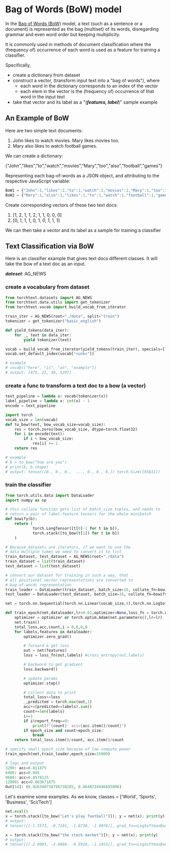 # Bag of Words (BoW) model

In the [Bag of Words (BoW)][Bag of Words] model, a text
(such as a sentence or a document) is represented as the
bag (multiset) of its words, disregarding grammar and
even word order but keeping multiplicity.

It is commonly used in methods of document classification
where the (frequency of) occurrence of each word is used
as a feature for training a classifier.

Specifically,

* create a dictionary from dataset
* construct a vector, (transform input text into a "bag of words"), where
  * each word in the dictionary corresponds to an index of the vector
  * each elem in the vector is the (frequency of) occurrence of that word in the input text
* take that vector and its label as a "(***features, label***)" sample example

## An Example of BoW

Here are two simple text documents:

1. John likes to watch movies. Mary likes movies too.
2. Mary also likes to watch football games.

We can create a dictionary:

{"John","likes","to","watch","movies","Mary","too","also","football","games"}

Representing each bag-of-words as a JSON object, and
attributing to the respective JavaScript variable:

```javascript
BoW1 = {"John":1,"likes":2,"to":1,"watch":1,"movies":2,"Mary":1,"too":1};
BoW2 = {"Mary":1,"also":1,"likes":1,"to":1,"watch":1,"football":1,"games":1};
```

Create corresponding vectors of these two text docs:

1. [1, 2, 1, 1, 2, 1, 1, 0, 0, 0]
2. [0, 1, 1, 1, 0, 1, 0, 1, 1, 1]

We can then take a vector and its label as a sample for training a classifier

## Text Classification via BoW

Here is an classifier example that gives text docs different classes.
It will take the bow of a text doc as an input.

***dateset***: AG_NEWS

### create a vocabulary from dataset

```python
from torchtext.datasets import AG_NEWS
from torchtext.data.utils import get_tokenizer
from torchtext.vocab import build_vocab_from_iterator

train_iter = AG_NEWS(root="./data", split="train")
tokenizer = get_tokenizer("basic_english")

def yield_tokens(data_iter):
    for _, text in data_iter:
        yield tokenizer(text)

vocab = build_vocab_from_iterator(yield_tokens(train_iter), specials=["<unk>"])
vocab.set_default_index(vocab["<unk>"])

# example
# vocab(["here", "is", "an", "example"])
# output: [475, 21, 30, 5297]
```

### create a func to transform a text doc to a bow (a vector)

```python
text_pipeline = lambda x: vocab(tokenizer(x))
label_pipeline = lambda x: int(x) - 1
encode = text_pipeline

import torch
vocab_size = len(vocab)
def to_bow(text, bow_vocab_size=vocab_size):
    res = torch.zeros(bow_vocab_size, dtype=torch.float32)
    for i in encode(text):
        if i < bow_vocab_size:
            res[i] += 1
    return res

# example
# b = to_bow("how are you")
# print(b, b.shape)
# output: tensor([0., 0., 0.,  ..., 0., 0., 0.]) torch.Size([95811])
```

### train the classifier

```python
from torch.utils.data import DataLoader
import numpy as np 

# this collate function gets list of batch_size tuples, and needs to 
# return a pair of label-feature tensors for the whole minibatch
def bowify(b):
    return (
            torch.LongTensor([t[0]-1 for t in b]),
            torch.stack([to_bow(t[1]) for t in b])
    )

# Because datasets are iterators, if we want to use the
# data multiple times we need to convert it to list
train_dataset, test_dataset = AG_NEWS(root="./data")
train_dataset = list(train_dataset)
test_dataset = list(test_dataset)

# convert our dataset for training in such a way, that
# all positional vector representations are converted to
# bag-of-words representation
train_loader = DataLoader(train_dataset, batch_size=16, collate_fn=bowify, shuffle=True)
test_loader = DataLoader(test_dataset, batch_size=16, collate_fn=bowify, shuffle=True)

net = torch.nn.Sequential(torch.nn.Linear(vocab_size,4),torch.nn.LogSoftmax(dim=1))

def train_epoch(net,dataloader,lr=0.01,optimizer=None,loss_fn = torch.nn.NLLLoss(),epoch_size=None, report_freq=200):
    optimizer = optimizer or torch.optim.Adam(net.parameters(),lr=lr)
    net.train()
    total_loss,acc,count,i = 0,0,0,0
    for labels,features in dataloader:
        optimizer.zero_grad()

        # forward & get loss
        out = net(features)
        loss = loss_fn(out,labels) #cross_entropy(out,labels)

        # backword to get gradient
        loss.backward()

        # update params
        optimizer.step()

        # collect data to print
        total_loss+=loss
        _,predicted = torch.max(out,1)
        acc+=(predicted==labels).sum()
        count+=len(labels)
        i+=1
        if i%report_freq==0:
            print(f"{count}: acc={acc.item()/count}")
        if epoch_size and count>epoch_size:
            break
    return total_loss.item()/count, acc.item()/count

# specify small epoch_size because of low compute power
train_epoch(net,train_loader,epoch_size=15000)

# logs and output
3200: acc=0.811875
6400: acc=0.845
9600: acc=0.8578125
12800: acc=0.863671875
Out[14]: (0.026340738796730285, 0.8640724946695096)
```

Let's examine some examples.
As we know, classes = ['World', 'Sports', 'Business', 'Sci/Tech']

```python
net.eval()
x = torch.stack([to_bow("Let's play football")]); y = net(x); print(y)
# output:
# tensor([[-1.5573, -0.7191, -1.8730, -1.9076]], grad_fn=<LogSoftmaxBackward0>)

x = torch.stack([to_bow("the stock market")]); y = net(x); print(y)
# output:
# tensor([[-2.8083, -2.6868, -0.5916, -1.1453]], grad_fn=<LogSoftmaxBackward0>
```

[Bag of Words]: https://en.wikipedia.org/wiki/Bag-of-words_model
